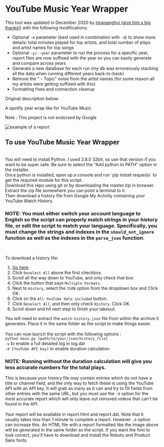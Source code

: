 # YouTube Music Year Wrapper

This tool was updated in December 2020 by <a href="https://github.com/nirajsanghvi">nirajsanghvi (give him a big thanks!)</a> with the following modifications:

* Optional `-m` parameter (best used in combination with `-d`) to show more details: total minutes played for top artists, and total number of plays and artist names for top songs
* Optional `-y/--year` parameter to run the process for a specific year, report files are now suffixed with the year so you can easily generate and compare across years
* Generate a new database for each run (my db was erroneously stacking all the data when running different years back-to-back)
* Remove the " - Topic" noise from the artist names (for some reason all my artists were getting suffixed with this)
* Formatting fixes and connection cleanup


Original description below:

A spotify year wrap like for YouTube Music

Note : This project is not endorsed by Google

![example of a report](https://raw.githubusercontent.com/cinfulsinamon/ytmusic_wrapped/python3/example_report.png)

## To use YouTube Music Year Wrapper
<br>
You will need to install Python. I used 3.8.0 32bit, so use that version if you want to be super safe.
Be sure to select the "Add python to PATH" option in the installer.
<br>
Once python is installed, open up a console and run `pip install requests` to get the required module for this script.
<br>
Download this repo using git or by downloading the master.zip in browser.
<br>
Extract the zip file somewhere you can point a terminal to it.
<br>
Then download a history file from Google My Activity containing your YouTube Watch History.

### NOTE: You must either switch your account language to English so the script can properly match strings in your history file, or edit the script to match your language. Specifically, you must change the strings and indexes in the `should_not_ignore` function as well as the indexes in the `parse_json` function.
<br>

To download a history file: 
1) <a href="https://takeout.google.com/">Go here</a>. 
2) Click `Deselect All` above the first checkbox.
3) Scroll all the way down to YouTube, and only check that box. 
4) Click the button that says `Multiple Formats`.
5) Next to `History`, select the `JSON` option from the dropdown box and Click OK.
6) Click on the `All YouTube data included` button. 
7) Click `Deselect All`, and then only check `History`. Click OK. 
8) Scroll down and hit next step to finish your takeout. 

You will need to extract the `watch-history.json` file from within the archive it generates. Place it in the same folder as the script to make things easier.
<br><br>
You can now launch the script with the following options :
<br>
`python main.py [path/to/your/json/history_file]`
<br>
`-v` to enable a full detailed log in log.dat
<br>
`-d [YouTube API key]` to enable duration calculation
### NOTE: Running without the duration calculation will give you less accurate numbers for the total plays. 
This is because your history file may contain entries which do not have a title or channel field, and the only way to fetch these is using the YouTube API with an API key. It will grab as many as it can and try to fill fields from other entries with the same URL, but you must use the `-d` option for the most accurate report which will only leave out removed videos that can't be found in the API.
<br>
<br>
Your report will be available in report.html and report.dat. Note that it usually takes less than 1 minute to complete a report. However `-d` option can increase this.
An HTML file with a report formatted like the image above will be generated in the same folder as the script.
If you want the font to look correct, you'll have to download and install the Roboto and Product Sans fonts.
